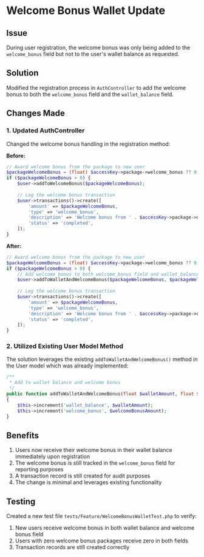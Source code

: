 # Welcome Bonus Wallet Update

## Issue
During user registration, the welcome bonus was only being added to the `welcome_bonus` field but not to the user's wallet balance as requested.

## Solution
Modified the registration process in `AuthController` to add the welcome bonus to both the `welcome_bonus` field and the `wallet_balance` field.

## Changes Made

### 1. Updated AuthController
Changed the welcome bonus handling in the registration method:

**Before:**
```php
// Award welcome bonus from the package to new user
$packageWelcomeBonus = (float) $accessKey->package->welcome_bonus ?? 0;
if ($packageWelcomeBonus > 0) {
    $user->addToWelcomeBonus($packageWelcomeBonus);
    
    // Log the welcome bonus transaction
    $user->transactions()->create([
        'amount' => $packageWelcomeBonus,
        'type' => 'welcome_bonus',
        'description' => 'Welcome bonus from ' . $accessKey->package->name . ' package',
        'status' => 'completed',
    ]);
}
```

**After:**
```php
// Award welcome bonus from the package to new user
$packageWelcomeBonus = (float) $accessKey->package->welcome_bonus ?? 0;
if ($packageWelcomeBonus > 0) {
    // Add welcome bonus to both welcome_bonus field and wallet_balance
    $user->addToWalletAndWelcomeBonus($packageWelcomeBonus, $packageWelcomeBonus);
    
    // Log the welcome bonus transaction
    $user->transactions()->create([
        'amount' => $packageWelcomeBonus,
        'type' => 'welcome_bonus',
        'description' => 'Welcome bonus from ' . $accessKey->package->name . ' package',
        'status' => 'completed',
    ]);
}
```

### 2. Utilized Existing User Model Method
The solution leverages the existing `addToWalletAndWelcomeBonus()` method in the User model which was already implemented:

```php
/**
 * Add to wallet balance and welcome bonus
 */
public function addToWalletAndWelcomeBonus(float $walletAmount, float $welcomeBonusAmount): void
{
    $this->increment('wallet_balance', $walletAmount);
    $this->increment('welcome_bonus', $welcomeBonusAmount);
}
```

## Benefits
1. Users now receive their welcome bonus in their wallet balance immediately upon registration
2. The welcome bonus is still tracked in the `welcome_bonus` field for reporting purposes
3. A transaction record is still created for audit purposes
4. The change is minimal and leverages existing functionality

## Testing
Created a new test file `tests/Feature/WelcomeBonusWalletTest.php` to verify:
1. New users receive welcome bonus in both wallet balance and welcome bonus field
2. Users with zero welcome bonus packages receive zero in both fields
3. Transaction records are still created correctly
